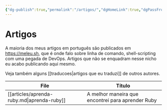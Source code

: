 ```yaml
---
{"dg-publish":true,"permalink":"/artigos/","dgHomeLink":true,"dgPassFrontmatter":false,"dgShowBacklinks":true,"dgShowLocalGraph":false}
---
```


# Artigos

A maioria dos meus artigos em português são publicados em <https://meleu.sh>, que é onde falo sobre linha de comando, shell-scripting com uma pegada de DevOps. Artigos que não se enquadram nesse nicho eu acabo publicando aqui mesmo.

Veja também alguns [[traducoes|artigos que eu traduzi]] de outros autores.


| File                                       | Título                                            |
| ------------------------------------------ | ------------------------------------------------- |
| [[articles/aprenda-ruby.md\|aprenda-ruby]] | A melhor maneira que encontrei para aprender Ruby |

